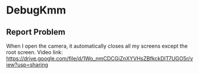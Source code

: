 # DebugKmm

## Report Problem
When I open the camera, it automatically closes all my screens except the root screen.
Video link: https://drive.google.com/file/d/1Wo_nmCDCGiZnXYVHsZBfkckDIT7UGO5r/view?usp=sharing
